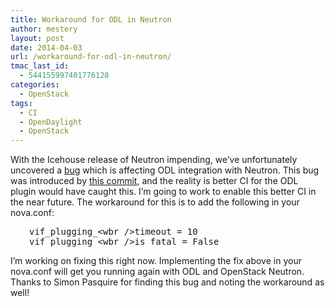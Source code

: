```yaml
---
title: Workaround for ODL in Neutron
author: mestery
layout: post
date: 2014-04-03
url: /workaround-for-odl-in-neutron/
tmac_last_id:
  - 544155997401776128
categories:
  - OpenStack
tags:
  - CI
  - OpenDaylight
  - OpenStack
---
```

With the Icehouse release of Neutron impending, we&#8217;ve unfortunately uncovered a <a title="ODL Bug" href="https://bugs.launchpad.net/neutron/+bug/1301449" target="_blank">bug</a> which is affecting ODL integration with Neutron. This bug was introduced by <a title="Notify Nova from Neutron" href="https://review.openstack.org/#/c/75253/" target="_blank">this commit</a>, and the reality is better CI for the ODL plugin would have caught this. I&#8217;m going to work to enable this better CI in the near future. The workaround for this is to add the following in your nova.conf:

<pre style="padding-left: 30px;">vif_plugging_&lt;wbr />timeout = 10
vif_plugging_&lt;wbr />is_fatal = False</pre>

I&#8217;m working on fixing this right now. Implementing the fix above in your nova.conf will get you running again with ODL and OpenStack Neutron. Thanks to Simon Pasquire for finding this bug and noting the workaround as well!